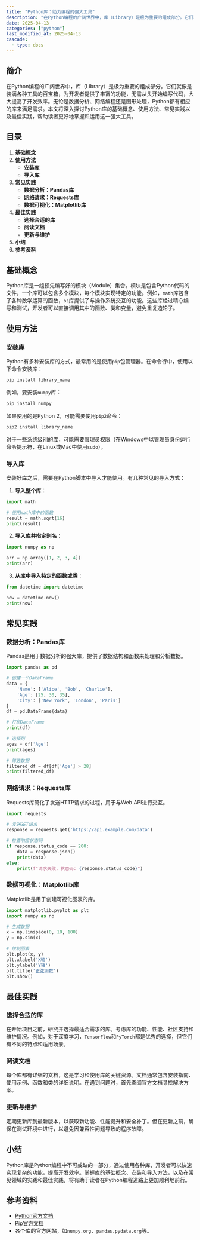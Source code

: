 ```yaml
---
title: "Python库：助力编程的强大工具"
description: "在Python编程的广阔世界中，库（Library）是极为重要的组成部分。它们就像是装满各种工具的百宝箱，为开发者提供了丰富的功能，无需从头开始编写代码，大大提高了开发效率。无论是数据分析、网络编程还是图形处理，Python都有相应的库来满足需求。本文将深入探讨Python库的基础概念、使用方法、常见实践以及最佳实践，帮助读者更好地掌握和运用这一强大工具。"
date: 2025-04-13
categories: ["python"]
last_modified_at: 2025-04-13
cascade:
  - type: docs
---
```



## 简介
在Python编程的广阔世界中，库（Library）是极为重要的组成部分。它们就像是装满各种工具的百宝箱，为开发者提供了丰富的功能，无需从头开始编写代码，大大提高了开发效率。无论是数据分析、网络编程还是图形处理，Python都有相应的库来满足需求。本文将深入探讨Python库的基础概念、使用方法、常见实践以及最佳实践，帮助读者更好地掌握和运用这一强大工具。

<!-- more -->
## 目录
1. **基础概念**
2. **使用方法**
    - **安装库**
    - **导入库**
3. **常见实践**
    - **数据分析：Pandas库**
    - **网络请求：Requests库**
    - **数据可视化：Matplotlib库**
4. **最佳实践**
    - **选择合适的库**
    - **阅读文档**
    - **更新与维护**
5. **小结**
6. **参考资料**

## 基础概念
Python库是一组预先编写好的模块（Module）集合。模块是包含Python代码的文件，一个库可以包含多个模块，每个模块实现特定的功能。例如，`math`库包含了各种数学运算的函数，`os`库提供了与操作系统交互的功能。这些库经过精心编写和测试，开发者可以直接调用其中的函数、类和变量，避免重复造轮子。

## 使用方法
### 安装库
Python有多种安装库的方式，最常用的是使用`pip`包管理器。在命令行中，使用以下命令安装库：
```bash
pip install library_name
```
例如，要安装`numpy`库：
```bash
pip install numpy
```
如果使用的是Python 2，可能需要使用`pip2`命令：
```bash
pip2 install library_name
```
对于一些系统级别的库，可能需要管理员权限（在Windows中以管理员身份运行命令提示符，在Linux或Mac中使用`sudo`）。

### 导入库
安装好库之后，需要在Python脚本中导入才能使用。有几种常见的导入方式：
1. **导入整个库**：
```python
import math

# 使用math库中的函数
result = math.sqrt(16)
print(result)  
```
2. **导入库并指定别名**：
```python
import numpy as np

arr = np.array([1, 2, 3, 4])
print(arr)  
```
3. **从库中导入特定的函数或类**：
```python
from datetime import datetime

now = datetime.now()
print(now)  
```

## 常见实践
### 数据分析：Pandas库
Pandas是用于数据分析的强大库，提供了数据结构和函数来处理和分析数据。
```python
import pandas as pd

# 创建一个DataFrame
data = {
    'Name': ['Alice', 'Bob', 'Charlie'],
    'Age': [25, 30, 35],
    'City': ['New York', 'London', 'Paris']
}
df = pd.DataFrame(data)

# 打印DataFrame
print(df)

# 选择列
ages = df['Age']
print(ages)

# 筛选数据
filtered_df = df[df['Age'] > 28]
print(filtered_df)
```

### 网络请求：Requests库
Requests库简化了发送HTTP请求的过程，用于与Web API进行交互。
```python
import requests

# 发送GET请求
response = requests.get('https://api.example.com/data')

# 检查响应状态码
if response.status_code == 200:
    data = response.json()
    print(data)
else:
    print(f"请求失败，状态码: {response.status_code}")
```

### 数据可视化：Matplotlib库
Matplotlib是用于创建可视化图表的库。
```python
import matplotlib.pyplot as plt
import numpy as np

# 生成数据
x = np.linspace(0, 10, 100)
y = np.sin(x)

# 绘制图表
plt.plot(x, y)
plt.xlabel('X轴')
plt.ylabel('Y轴')
plt.title('正弦函数')
plt.show()
```

## 最佳实践
### 选择合适的库
在开始项目之前，研究并选择最适合需求的库。考虑库的功能、性能、社区支持和维护情况。例如，对于深度学习，`TensorFlow`和`PyTorch`都是优秀的选择，但它们有不同的特点和适用场景。

### 阅读文档
每个库都有详细的文档，这是学习和使用库的关键资源。文档通常包含安装指南、使用示例、函数和类的详细说明。在遇到问题时，首先查阅官方文档寻找解决方案。

### 更新与维护
定期更新库到最新版本，以获取新功能、性能提升和安全补丁。但在更新之前，确保在测试环境中进行，以避免因兼容性问题导致的程序故障。

## 小结
Python库是Python编程中不可或缺的一部分，通过使用各种库，开发者可以快速实现复杂的功能，提高开发效率。掌握库的基础概念、安装和导入方法，以及在常见领域的实践和最佳实践，将有助于读者在Python编程道路上更加顺利地前行。

## 参考资料
- [Python官方文档](https://docs.python.org/)
- [Pip官方文档](https://pip.pypa.io/en/stable/)
- 各个库的官方网站，如`numpy.org`、`pandas.pydata.org`等。